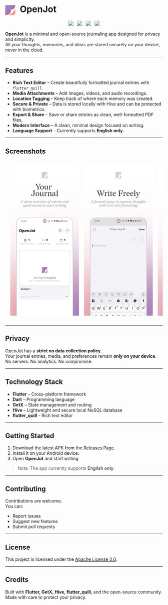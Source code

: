 # <img src="assets/app_icon.svg" alt="OpenJot Logo" width="32" height="32" style="vertical-align: middle; margin-right: 8px;"> OpenJot

<p align="center">
  <img src="https://img.shields.io/badge/Built%20with-Flutter-02569B?style=flat&logo=flutter&logoColor=white">&nbsp;&nbsp;
  <img src="https://img.shields.io/github/license/TheGandabherunda/OpenJot?style=flat-square">&nbsp;&nbsp;
  <img src="https://img.shields.io/github/issues/TheGandabherunda/OpenJot?style=flat-square">&nbsp;&nbsp;
  <img src="https://img.shields.io/github/stars/TheGandabherunda/OpenJot?style=flat-square">
</p>

**OpenJot** is a minimal and open-source journaling app designed for privacy and simplicity.  
All your thoughts, memories, and ideas are stored securely on your device, never in the cloud.

---

## Features

- **Rich Text Editor** – Create beautifully formatted journal entries with `flutter_quill`.
- **Media Attachments** – Add images, videos, and audio recordings.
- **Location Tagging** – Keep track of where each memory was created.
- **Secure & Private** – Data is stored locally with Hive and can be protected with biometrics.
- **Export & Share** – Save or share entries as clean, well-formatted PDF files.
- **Modern Interface** – A clean, minimal design focused on writing.
- **Language Support** – Currently supports **English only**.

---

## Screenshots

<div style="display: flex; overflow-x: auto; gap: 16px; padding: 16px;">
  <img src="screenshots/1.png" width="220" />
  <img src="screenshots/2.png" width="220" />
  <img src="screenshots/3.png" width="220" />
  <img src="screenshots/4.png" width="220" />
  <img src="screenshots/5.png" width="220" />
  <img src="screenshots/6.png" width="220" />
</div>

---

## Privacy

OpenJot has a **strict no data collection policy**.  
Your journal entries, media, and preferences remain **only on your device**.  
No servers. No analytics. No compromise.

---

## Technology Stack

- **Flutter** – Cross-platform framework
- **Dart** – Programming language
- **GetX** – State management and routing
- **Hive** – Lightweight and secure local NoSQL database
- **flutter_quill** – Rich text editor

---

## Getting Started

1. Download the latest APK from the [Releases Page](https://github.com/TheGandabherunda/OpenJot/releases).
2. Install it on your Android device.
3. Open **OpenJot** and start writing.

> Note: The app currently supports **English only**.

---

## Contributing

Contributions are welcome.  
You can:
- Report issues
- Suggest new features
- Submit pull requests

---

## License

This project is licensed under the [Apache License 2.0](https://www.apache.org/licenses/LICENSE-2.0).

---

## Credits

Built with **Flutter, GetX, Hive, flutter_quill**, and the open-source community.  
Made with care to protect your privacy.  
